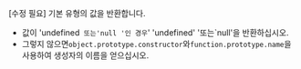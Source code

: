 [수정 필요]
기본 유형의 값을 반환합니다.

- 값이 'undefined` 또는'null '인 경우`' 'undefined' '또는`null'을 반환하십시오.
- 그렇지 않으면`object.prototype.constructor`와`function.prototype.name`을 사용하여 생성자의 이름을 얻으십시오.